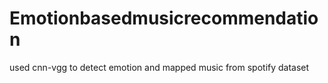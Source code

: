 # Emotionbasedmusicrecommendation
used cnn-vgg to detect emotion and mapped music from spotify dataset
